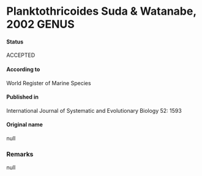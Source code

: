 # Planktothricoides Suda & Watanabe, 2002 GENUS

#### Status
ACCEPTED

#### According to
World Register of Marine Species

#### Published in
International Journal of Systematic and Evolutionary Biology 52: 1593

#### Original name
null

### Remarks
null